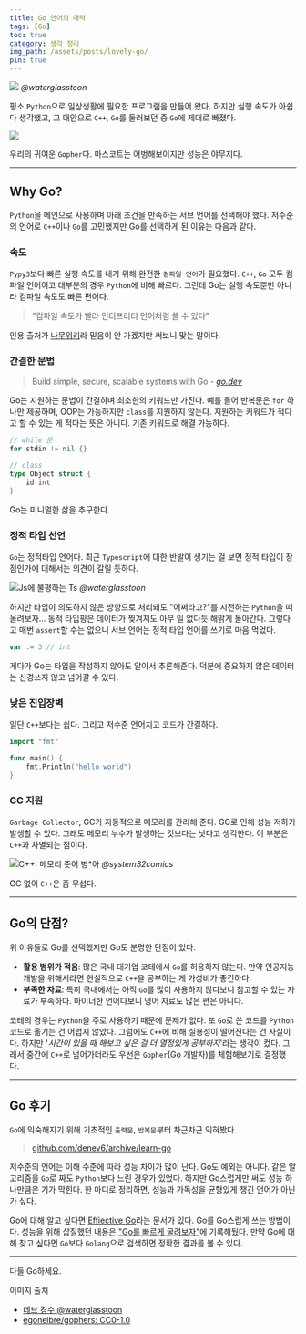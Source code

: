 ```yaml
---
title: Go 언어의 매력
tags: [Go]
toc: true 
category: 생각 정리
img_path: /assets/posts/lovely-go/
pin: true
---
```


![](toon1.png)
_@waterglasstoon_

평소 `Python`으로 일상생활에 필요한 프로그램을 만들어 왔다. 하지만 실행 속도가 아쉽다 생각했고, 그 대안으로 `C++`, `Go`를 둘러보던 중 `Go`에 제대로 빠졌다.

![](gopher.png)

우리의 귀여운 `Gopher`다. 마스코트는 어벙해보이지만 성능은 야무지다. 

---

## Why Go?

`Python`을 메인으로 사용하며 아래 조건을 만족하는 서브 언어를 선택해야 했다. 저수준의 언어로 `C++`이나 `Go`를 고민했지만 Go를 선택하게 된 이유는 다음과 같다. 

### 속도

`Pypy3`보다 빠른 실행 속도를 내기 위해 완전한 `컴파일 언어`가 필요했다. `C++`, `Go` 모두 컴파일 언어이고 대부분의 경우 `Python`에 비해 빠르다. 그런데 Go는 실행 속도뿐만 아니라 컴파일 속도도 빠른 편이다. 

> "컴파일 속도가 빨라 인터프리터 언어처럼 쓸 수 있다"

인용 출처가 [나무위키](https://namu.wiki/w/Go(%ED%94%84%EB%A1%9C%EA%B7%B8%EB%9E%98%EB%B0%8D%20%EC%96%B8%EC%96%B4)#s-3.1)라 믿음이 안 가겠지만 써보니 맞는 말이다. 

### 간결한 문법

> Build simple, secure, scalable systems with Go
> \- [*go.dev*](https://go.dev/)

Go는 지원하는 문법이 간결하며 최소한의 키워드만 가진다. 예를 들어 반복문은 `for` 하나만 제공하며, OOP는 가능하지만 `class`를 지원하지 않는다. 지원하는 키워드가 적다고 할 수 있는 게 적다는 뜻은 아니다. 기존 키워드로 해결 가능하다. 

```go
// while 문
for stdin != nil {}

// class
type Object struct {
    id int
}
```

Go는 미니멀한 삶을 추구한다.

### 정적 타입 선언

`Go`는 정적타입 언어다. 최근 `Typescript`에 대한 반발이 생기는 걸 보면 정적 타입이 장점인가에 대해서는 의견이 갈릴 듯하다.

![Js에 불평하는 Ts](toon2.png)
_@waterglasstoon_

하지만 타입이 의도하지 않은 방향으로 처리돼도 "어쩌라고?"를 시전하는 `Python`을 떠올려보자... 동적 타입핑은 데이터가 찢겨져도 아무 일 없다듯 해맑게 돌아간다. 그렇다고 매번 `assert`할 수는 없으니 서브 언어는 정적 타입 언어를 쓰기로 마음 먹었다.

```go
var := 3 // int
```

게다가 Go는 타입을 작성하지 않아도 알아서 추론해준다. 덕분에 중요하지 않은 데이터는 신경쓰지 않고 넘어갈 수 있다. 

### 낮은 진입장벽

일단 `C++`보다는 쉽다. 그리고 저수준 언어치고 코드가 간결하다.

```go
import "fmt"

func main() {
    fmt.Println("hello world")
}
```

### GC 지원

`Garbage Collector`, GC가 자동적으로 메모리를 관리해 준다. GC로 인해 성능 저하가 발생할 수 있다. 그래도 메모리 누수가 발생하는 것보다는 낫다고 생각한다. 이 부분은 `C++`과 차별되는 점이다. 

![C++: 메모리 줏어 병*아](toon3.jpeg)
_@system32comics_

GC 없이 `C++`은 좀 무섭다.

---

## Go의 단점?

위 이유들로 Go를 선택했지만 Go도 분명한 단점이 있다.

-   **활용 범위가 적음**: 많은 국내 대기업 코테에서 `Go`를 허용하지 않는다. 만약 인공지능 개발을 위해서라면 현실적으로 `C++`을 공부하는 게 가성비가 좋긴하다.
-   **부족한 자료**: 특히 국내에서는 아직 `Go`를 많이 사용하지 않다보니 참고할 수 있는 자료가 부족하다. 마이너한 언어다보니 영어 자료도 많은 편은 아니다.

코테의 경우는 `Python`을 주로 사용하기 때문에 문제가 없다. 또 `Go`로 쓴 코드를 `Python` 코드로 옮기는 건 어렵지 않았다. 그럼에도 `C++`에 비해 실용성이 떨어진다는 건 사실이다. 하지만 '_시간이 있을 때 해보고 싶은 걸 더 열정있게 공부하자_'라는 생각이 컸다. 그래서 중간에 `C++`로 넘어가더라도 우선은 `Gopher`(Go 개발자)를 체험해보기로 결정했다. 

---

## Go 후기

`Go`에 익숙해지기 위해 기초적인 `출력문`, `반복문`부터 차근차근 익혀봤다. 

> [github.com/denev6/archive/learn-go](https://github.com/denev6/archive/tree/main/learn-go)

저수준의 언어는 이해 수준에 따라 성능 차이가 많이 난다. Go도 예외는 아니다. 같은 알고리즘을 `Go`로 짜도 `Python`보다 느린 경우가 있었다. 하지만 Go스럽게만 써도 성능 하나만큼은 기가 막힌다. 한 마디로 정리하면, 성능과 가독성을 균형있게 챙긴 언어가 아닌가 싶다. 

Go에 대해 알고 싶다면 [Effiective Go](https://go.dev/doc/effective_go)라는 문서가 있다. Go를 Go스럽게 쓰는 방법이다. 성능을 위해 삽질했던 내용은 ["Go를 빠르게 굴려보자"](/playground/2023/10/08/faster-go.html)에 기록해뒀다. 만약 Go에 대해 찾고 싶다면 `Go`보다 `Golang`으로 검색하면 정확한 결과를 볼 수 있다. 

---

다들 Go하세요.

이미지 출처

- [데브 경수 @waterglasstoon](https://www.instagram.com/waterglasstoon)
- [egonelbre/gophers: CC0-1.0](https://github.com/egonelbre/gophers)